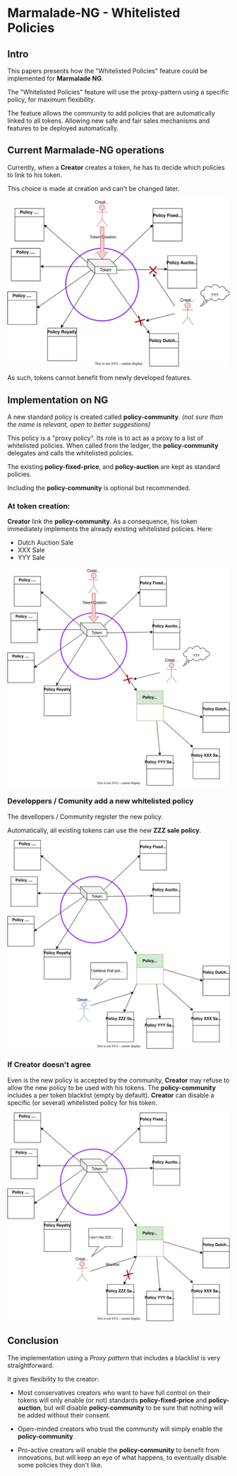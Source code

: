 # Marmalade-NG  - Whitelisted Policies

## Intro

This papers presents how the "Whitelisted Policies" feature could be implemented for **Marmalade NG**.

The "Whitelisted Policies" feature will use the proxy-pattern using a specific policy, for maximum flexibility.

The feature allows the community to add policies that are automatically linked to all tokens. Allowing new safe and fair sales mechanisms and features to be deployed automatically.

## Current Marmalade-NG operations

Currently, when a **Creator** creates a token, he has to decide which policies to link to his token.

This choice is made at creation and can't be changed later.

![Current operations](img/policies_ng_1.svg)

As such, tokens cannot benefit from newly developed features.


## Implementation on NG

A new standard policy is created called **policy-community**. *(not sure than the name is relevant, open to better  suggestions)*

This policy is a "proxy policy". Its role is to act as a proxy to a list of whitelisted policies. When called from  the ledger, the **policy-community** delegates and calls the whitelisted policies.

The existing **policy-fixed-price**, and **policy-auction** are kept as standard policies.


Including the **policy-community** is optional but recommended.


### At token creation:

**Creator** link the **policy-community**. As a consequence, his token immediately implements the already existing whitelisted policies. Here:

- Dutch Auction Sale
- XXX Sale
- YYY Sale

![Include community](img/policies_ng_2.svg)


### Developpers / Comunity add a new whitelisted policy

The devellopers / Community register the new policy.

Automatically, all existing tokens can use the new **ZZZ sale policy**.

![Add new](img/policies_ng_3.svg)


### If Creator doesn't agree

Even is the new policy is accepted by the community, **Creator** may refuse to allow the new policy to be used with his tokens.
The **policy-community** includes a per token blacklist (empty by default).
**Creator** can disable a specific (or several) whitelisted policy for his token.

![Blacklist](img/policies_ng_4.svg)


## Conclusion

The implementation using a *Proxy pattern* that includes a blacklist is very straightforward.

It gives flexibility to the creator:

- Most conservatives creators who want to have full control on their tokens will only enable (or not) standards **policy-fixed-price** and **policy-auction**, but will disable **policy-community** to be sure that nothing will be added without their consent.

- Open-minded creators who trust the community will simply enable the **policy-community**.

- Pro-active creators will enable the **policy-community** to benefit from innovations, but will keep an eye of what happens, to eventually disable some policies they don't like.
